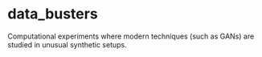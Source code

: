 # data_busters
Computational experiments where modern techniques (such as GANs) are studied in unusual synthetic setups.
